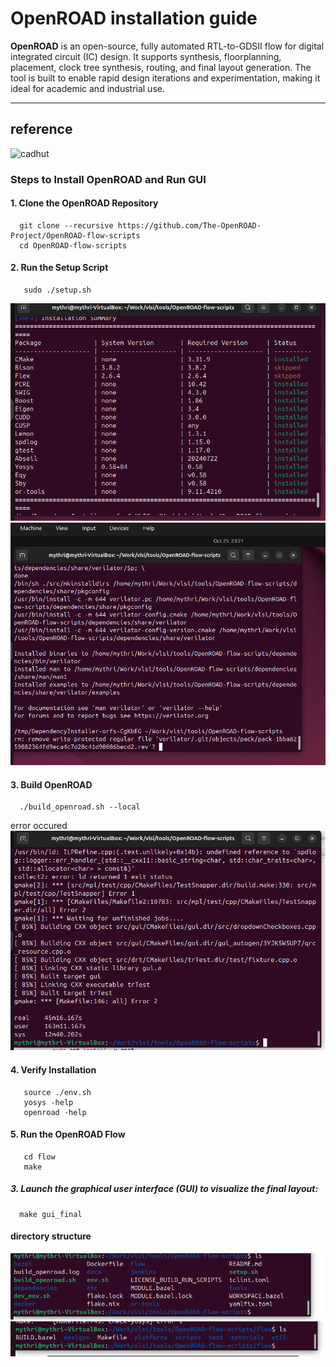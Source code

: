 # **OpenROAD installation guide**  
**OpenROAD** is an open-source, fully automated RTL-to-GDSII flow for digital integrated circuit (IC) design. It supports synthesis, floorplanning, placement, clock tree synthesis, routing, and final layout generation. The tool is built to enable rapid design iterations and experimentation, making it ideal for academic and industrial use.  

---
## reference 
 ![cadhut](https://cadhut.com/2022/08/07/how-to-install-openroad-and-other-vlsi-tools-under-ubuntu-22-04-or-linux-mint-21/#:~:text=If%20you%27re%20not%20using,install%20it%2C%20as%20shown%20below)

### **Steps to Install OpenROAD and Run GUI**  

#### **1. Clone the OpenROAD Repository**  
      git clone --recursive https://github.com/The-OpenROAD-Project/OpenROAD-flow-scripts
      cd OpenROAD-flow-scripts
#### **2. Run the Setup Script**  
       sudo ./setup.sh

![img alt](https://github.com/mythribijwar/RISC-V-chip-tapeout/blob/b136105299dbd45b3738a1ad28a27730885d4dba/week5/pic/Screenshot%202025-10-25%20231050.png)
![img alt](https://github.com/mythribijwar/RISC-V-chip-tapeout/blob/b136105299dbd45b3738a1ad28a27730885d4dba/week5/pic/image.png)

#### **3. Build OpenROAD**  

      ./build_openroad.sh --local

 error occured 
 ![img alt](https://github.com/mythribijwar/RISC-V-chip-tapeout/blob/1b49e1256fa58670a536353bf839b3ba3ad62c24/week5/pic/Screenshot%202025-10-26%20003140.png)
 

#### **4. Verify Installation**  

       source ./env.sh
       yosys -help  
       openroad -help






#### **5. Run the OpenROAD Flow**  
       cd flow
       make


##### 3. Launch the graphical user interface (GUI) to visualize the final layout:  
      make gui_final


#### directory structure
![img alt](https://github.com/mythribijwar/RISC-V-chip-tapeout/blob/1b49e1256fa58670a536353bf839b3ba3ad62c24/week5/pic/Screenshot%202025-10-26%20004410.png)
![img alt](https://github.com/mythribijwar/RISC-V-chip-tapeout/blob/1b49e1256fa58670a536353bf839b3ba3ad62c24/week5/pic/Screenshot%202025-10-26%20004334.png)
